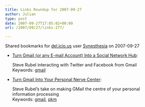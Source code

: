 ```yaml
---
title: Links Roundup for 2007-09-27
author: Julian
type: post
date: 2007-09-27T17:05:02+00:00
url: /2007/09/27/links-277/

---
```

Shared bookmarks for [del.icio.us][1] user  [Synesthesia][2] on 2007-09-27

  * [Turn Gmail (or any E-mail Account) Into a Social Network Hub][3]:
  
    Steve Rubel interacting with Twitter and Facebook from Gmail    
    Keywords: [gmail][4]
  * [Turn Gmail Into Your Personal Nerve Center][5]:
  
    Steve Rubel&#8217;s take on making GMail the centre of your personal information processing    
    Keywords: [gmail][4], [pkm][6]

 [1]: https://del.icio.us/
 [2]: https://del.icio.us/synesthesia
 [3]: https://www.micropersuasion.com/2007/09/looking-for-the.html "https://www.micropersuasion.com/2007/09/looking-for-the.html"
 [4]: https://del.icio.us/synesthesia/gmail
 [5]: https://www.micropersuasion.com/2007/02/transform_gmail.html "https://www.micropersuasion.com/2007/02/transform_gmail.html"
 [6]: https://del.icio.us/synesthesia/pkm